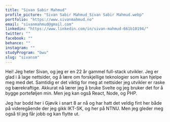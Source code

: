 ```yaml
---
title: "Sivan Sabir Mahmud"
profile_picture: "Sivan Sabir Mahmud_Sivan Sabir Mahmud.webp"
portfolio: "https://www.sivanmahmud.no"
email: "sivanmahmud@gmail.com"
linkedin: "https://www.linkedin.com/in/sivan-mahmud-661b10194/"
twitter: ""
facebook: ""
behance: ""
instagram: ""
studyProgram: "bwu"
slug: "sivansm"
---
```


Hei! Jeg heter Sivan, og jeg er en 22 år gammel full-stack utvikler. Jeg er glad i å lage nettsider, og å lære om forskjellige teknologier som kan hjelpe meg med det. Samtidig er det viktig for meg at nettsider jeg utvikler er raske og bærekraftige. Akkurat nå lærer jeg å bruke Svelte og jeg bruker det for å bygge porteføljen min. Men jeg kan også React, Node, og PHP.

Jeg har bodd her i Gjøvik i snart 8 ar nå og har hatt det veldig fint her både på videregående der jeg gikk IKT-SK, og her på NTNU. Men jeg gleder meg også til jeg får jobb og kan flytte ut.
